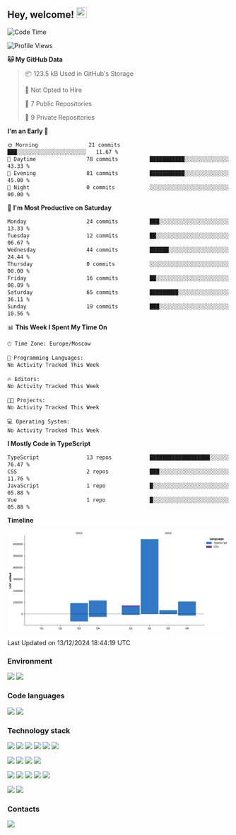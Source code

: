 ## Hey, welcome!   <img src="https://github.com/blackcater/blackcater/raw/main/images/Hi.gif" height="24" width="24"/></h1>

<!--START_SECTION:waka-->
![Code Time](http://img.shields.io/badge/Code%20Time-431%20hrs%2050%20mins-blue)

![Profile Views](http://img.shields.io/badge/Profile%20Views-0-blue)

**🐱 My GitHub Data** 

> 📦 123.5 kB Used in GitHub's Storage 
 > 
> 🚫 Not Opted to Hire
 > 
> 📜 7 Public Repositories 
 > 
> 🔑 9 Private Repositories 
 > 
**I'm an Early 🐤** 

```text
🌞 Morning                21 commits          ███░░░░░░░░░░░░░░░░░░░░░░   11.67 % 
🌆 Daytime                78 commits          ███████████░░░░░░░░░░░░░░   43.33 % 
🌃 Evening                81 commits          ███████████░░░░░░░░░░░░░░   45.00 % 
🌙 Night                  0 commits           ░░░░░░░░░░░░░░░░░░░░░░░░░   00.00 % 
```
📅 **I'm Most Productive on Saturday** 

```text
Monday                   24 commits          ███░░░░░░░░░░░░░░░░░░░░░░   13.33 % 
Tuesday                  12 commits          ██░░░░░░░░░░░░░░░░░░░░░░░   06.67 % 
Wednesday                44 commits          ██████░░░░░░░░░░░░░░░░░░░   24.44 % 
Thursday                 0 commits           ░░░░░░░░░░░░░░░░░░░░░░░░░   00.00 % 
Friday                   16 commits          ██░░░░░░░░░░░░░░░░░░░░░░░   08.89 % 
Saturday                 65 commits          █████████░░░░░░░░░░░░░░░░   36.11 % 
Sunday                   19 commits          ███░░░░░░░░░░░░░░░░░░░░░░   10.56 % 
```


📊 **This Week I Spent My Time On** 

```text
🕑︎ Time Zone: Europe/Moscow

💬 Programming Languages: 
No Activity Tracked This Week

🔥 Editors: 
No Activity Tracked This Week

🐱‍💻 Projects: 
No Activity Tracked This Week

💻 Operating System: 
No Activity Tracked This Week
```

**I Mostly Code in TypeScript** 

```text
TypeScript               13 repos            ███████████████████░░░░░░   76.47 % 
CSS                      2 repos             ███░░░░░░░░░░░░░░░░░░░░░░   11.76 % 
JavaScript               1 repo              █░░░░░░░░░░░░░░░░░░░░░░░░   05.88 % 
Vue                      1 repo              █░░░░░░░░░░░░░░░░░░░░░░░░   05.88 % 
```



**Timeline**

![Lines of Code chart](https://raw.githubusercontent.com/IntarialN/IntarialN/main/assets/bar_graph.png)


 Last Updated on 13/12/2024 18:44:19 UTC
<!--END_SECTION:waka-->

### Environment

![](https://img.shields.io/badge/IDE_WebStorm-informational?style=flat&logo=WebStorm&logoColor=white&color=0E1117)
![](https://img.shields.io/badge/OS_macOS-informational?style=flat&logo=macos&logoColor=white&color=0E1117)

### Code languages

![](https://img.shields.io/badge/TypeScript-informational?style=flat&logo=TypeScript&logoColor=white&color=0E1117)
![](https://img.shields.io/badge/JavaScript-informational?style=flat&logo=JavaScript&logoColor=white&color=0E1117)

### Technology stack

![](https://img.shields.io/badge/React-informational?style=flat&logo=React&logoColor=white&color=0E1117)
![](https://img.shields.io/badge/React_Native-informational?style=flat&logo=React&logoColor=white&color=0E1117)
![](https://img.shields.io/badge/Electron-informational?style=flat&logo=Electron&logoColor=white&color=0E1117)
![](https://img.shields.io/badge/Vite-informational?style=flat&logo=Vite&logoColor=white&color=0E1117)
![](https://img.shields.io/badge/Mobx-informational?style=flat&logo=MobX&logoColor=white&color=0E1117)
![](https://img.shields.io/badge/Redux-informational?style=flat&logo=Redux&logoColor=white&color=0E1117)

![](https://img.shields.io/badge/Node.js-informational?style=flat&logo=Node.js&logoColor=white&color=0E1117)
![](https://img.shields.io/badge/Nest.js-informational?style=flat&logo=Node.js&logoColor=white&color=0E1117)
![](https://img.shields.io/badge/TypeORM-informational?style=flat&logo=Node.js&logoColor=white&color=0E1117)
![](https://img.shields.io/badge/Express-informational?style=flat&logo=Express&logoColor=white&color=0E1117)

![](https://img.shields.io/badge/PostgreSQL-informational?style=flat&logo=PostgreSQL&logoColor=white&color=0E1117)
![](https://img.shields.io/badge/MongoDB-informational?style=flat&logo=MongoDB&logoColor=white&color=0E1117)
![](https://img.shields.io/badge/MySQL-informational?style=flat&logo=MySQL&logoColor=white&color=0E1117)
![](https://img.shields.io/badge/Redis-informational?style=flat&logo=Redis&logoColor=white&color=0E1117)
![](https://img.shields.io/badge/Docker-informational?style=flat&logo=docker&logoColor=white&color=0E1117)

![](https://img.shields.io/badge/GitHub-informational?style=flat&logo=github&logoColor=white&color=0E1117)
![](https://img.shields.io/badge/GitLab-informational?style=flat&logo=gitlab&logoColor=white&color=0E1117)

### Contacts

[![](https://img.shields.io/badge/Intarial-informational?style=flat&logo=Telegram&logoColor=white&color=0E1117)](https://t.me/intarial)
